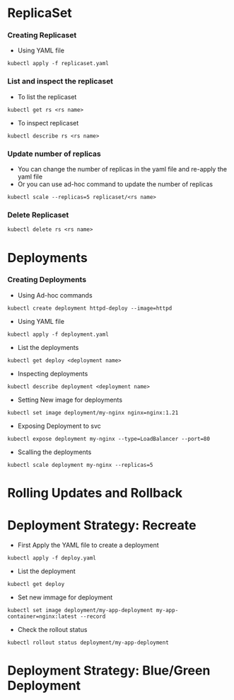 # ReplicaSet

### Creating Replicaset

- Using YAML file
```
kubectl apply -f replicaset.yaml
```

### List and inspect the replicaset

- To list the replicaset

```
kubectl get rs <rs name>
```

- To inspect replicaset

```
kubectl describe rs <rs name>
```

### Update number of replicas

- You can change the number of replicas in the yaml file and re-apply the yaml file
- Or you can use ad-hoc command to update the number of replicas

```
kubectl scale --replicas=5 replicaset/<rs name>
```

### Delete Replicaset

```
kubectl delete rs <rs name>
```

# Deployments

### Creating Deployments

- Using Ad-hoc commands
```
kubectl create deployment httpd-deploy --image=httpd
```
- Using YAML file
```
kubectl apply -f deployment.yaml
```
- List the deployments
```
kubectl get deploy <deployment name>
```
- Inspecting deployments
```
kubectl describe deployment <deployment name>
```
- Setting New image for deployments
```
kubectl set image deployment/my-nginx nginx=nginx:1.21
```
- Exposing Deployment to svc
```
kubectl expose deployment my-nginx --type=LoadBalancer --port=80
```
- Scalling the deployments
```
kubectl scale deployment my-nginx --replicas=5
```
# Rolling Updates and Rollback

# Deployment Strategy: Recreate

- First Apply the YAML file to create a deployment
```
kubectl apply -f deploy.yaml
```
- List the deployment
```
kubectl get deploy
```
- Set new immage for deployment
```
kubectl set image deployment/my-app-deployment my-app-container=nginx:latest --record
```
- Check the rollout status
```
kubectl rollout status deployment/my-app-deployment
```
# Deployment Strategy: Blue/Green Deployment
